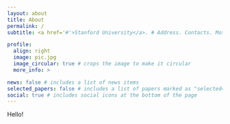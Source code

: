 ```yaml
---
layout: about
title: About
permalink: /
subtitle: <a href='#'>Stanford University</a>. # Address. Contacts. Moto. Etc.

profile:
  align: right
  image: pic.jpg
  image_circular: true # crops the image to make it circular
  more_info: >

news: false # includes a list of news items
selected_papers: false # includes a list of papers marked as "selected={true}"
social: true # includes social icons at the bottom of the page
---
```


Hello!
